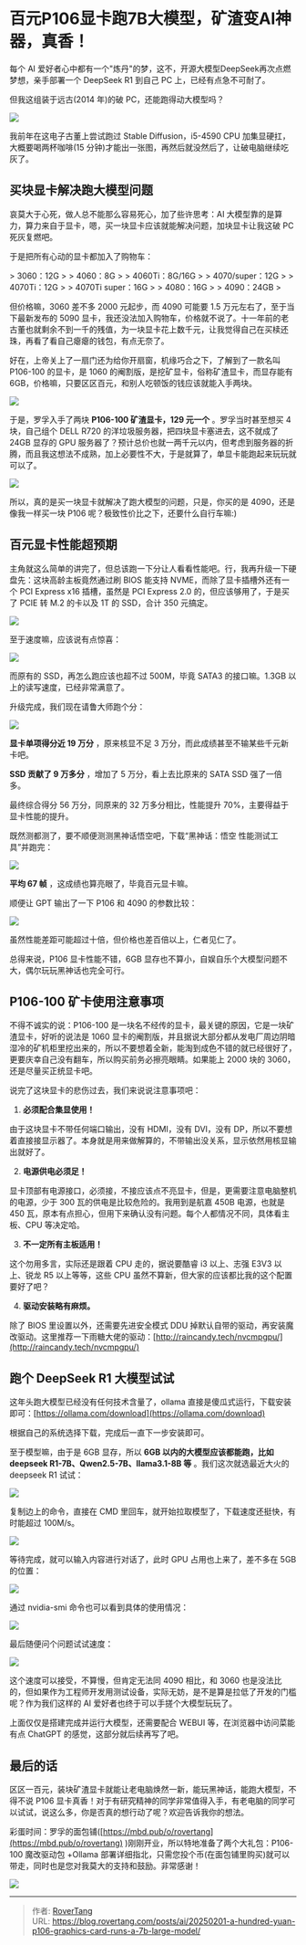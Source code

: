 # 百元P106显卡跑7B大模型，矿渣变AI神器，真香！

每个 AI 爱好者心中都有一个&#34;炼丹&#34;的梦，这不，开源大模型DeepSeek再次点燃梦想，亲手部署一个 DeepSeek R1 到自己 PC 上，已经有点急不可耐了。

但我这组装于远古(2014 年)的破 PC，还能跑得动大模型吗？

![](static/GAyTbmULFoddVTxDkKtcysL1nJg.jpg)

我前年在这电子古董上尝试跑过 Stable Diffusion，i5-4590 CPU 加集显硬扛，大概要喝两杯咖啡(15 分钟)才能出一张图，再然后就没然后了，让破电脑继续吃灰了。

## 买块显卡解决跑大模型问题

哀莫大于心死，做人总不能那么容易死心，加了些许思考：AI 大模型靠的是算力，算力来自于显卡，嗯，买一块显卡应该就能解决问题，加块显卡让我这破 PC 死灰复燃吧。

于是把所有心动的显卡都加入了购物车：

&gt; 3060：12G 
&gt; 
&gt; 4060：8G 
&gt; 
&gt; 4060Ti：8G/16G 
&gt; 
&gt; 4070/super：12G 
&gt; 
&gt; 4070Ti：12G 
&gt; 
&gt; 4070Ti super：16G 
&gt; 
&gt; 4080：16G 
&gt; 
&gt; 4090：24GB 
&gt; 

但价格嘛，3060 差不多 2000 元起步，而 4090 可能要 1.5 万元左右了，至于当下最新发布的 5090 显卡，我还没法加入购物车，价格就不说了。十一年前的老古董也就剩余不到一千的残值，为一块显卡花上数千元，让我觉得自己在买椟还珠，再看了看自己瘪瘪的钱包，有点无奈了。

好在，上帝关上了一扇门还为给你开扇窗，机缘巧合之下，了解到了一款名叫 P106-100 的显卡，是 1060 的阉割版，是挖矿显卡，俗称矿渣显卡，而显存能有 6GB，价格嘛，只要区区百元，和别人吃顿饭的钱应该就能入手两块。

![](static/WVu8bz4VaoflL9xrdCtcPKi1nud.jpg)

于是，罗孚入手了两块 **P106-100 矿渣显卡，129 元一个** 。罗孚当时甚至想买 4 块，自己组个 DELL R720 的洋垃圾服务器，把四块显卡塞进去，这不就成了 24GB 显存的 GPU 服务器了？预计总价也就一两千元以内，但考虑到服务器的折腾，而且我这想法不成熟，加上必要性不大，于是就算了，单显卡能跑起来玩玩就可以了。

![](static/HVzSbwtfbo3j8sxPOYNcy3t7nTf.png)

所以，真的是买一块显卡就解决了跑大模型的问题，只是，你买的是 4090，还是像我一样买一块 P106 呢？极致性价比之下，还要什么自行车嘛:)

## 百元显卡性能超预期

主角就这么简单的讲完了，但总该跑一下分让人看看性能吧。行，我再升级一下硬盘先：这块高龄主板竟然通过刷 BIOS 能支持 NVME，而除了显卡插槽外还有一个 PCI Express x16 插槽，虽然是 PCI Express 2.0 的，但应该够用了，于是买了 PCIE 转 M.2 的卡以及 1T 的 SSD，合计 350 元搞定。

![](static/ZWtIb0ZsWocdmDxGZ5ocRQKBnkg.jpg)

至于速度嘛，应该说有点惊喜：

![](static/W464bZ9ZLoNPIRx2G28cOrklneT.png)

而原有的 SSD，再怎么跑应该也超不过 500M，毕竟 SATA3 的接口嘛。1.3GB 以上的读写速度，已经非常满意了。

升级完成，我们现在请鲁大师跑个分：

![](static/XXsibzG35oCM4dxTfw1cEV5WnXg.png)

**显卡单项得分近 19 万分** ，原来核显不足 3 万分，而此成绩甚至不输某些千元新卡吧。

**SSD 贡献了 9 万多分** ，增加了 5 万分，看上去比原来的 SATA SSD 强了一倍多。

最终综合得分 56 万分，同原来的 32 万多分相比，性能提升 70%，主要得益于显卡性能的提升。

既然测都测了，要不顺便测测黑神话悟空吧，下载“黑神话：悟空 性能测试工具”并跑完：

![](static/RYrCbNSyBobcl3x7590ctPFYnaf.png)

**平均 67 帧** ，这成绩也算亮眼了，毕竟百元显卡嘛。

顺便让 GPT 输出了一下 P106 和 4090 的参数比较：

![](static/Zz9mbpneFoXUTMxC9jucQOBInqg.png)

虽然性能差距可能超过十倍，但价格也差百倍以上，仁者见仁了。

总得来说，P106 显卡性能不错，6GB 显存也不算小，自娱自乐个大模型问题不大，偶尔玩玩黑神话也完全可行。

## P106-100 矿卡使用注意事项

不得不诚实的说：P106-100 是一块名不经传的显卡，最关键的原因，它是一块矿渣显卡，好听的说法是 1060 显卡的阉割版，并且据说大部分都从发电厂周边阴暗湿冷的矿机柜里挖出来的，所以不要想着全新，能淘到成色不错的就已经很好了，更要庆幸自己没有翻车，所以购买前务必擦亮眼睛。如果能上 2000 块的 3060，还是尽量买正统显卡吧。

说完了这块显卡的悲伤过去，我们来说说注意事项吧：

1. **必须配合集显使用！**

由于这块显卡不带任何端口输出，没有 HDMI，没有 DVI，没有 DP，所以不要想着直接接显示器了。本身就是用来做解算的，不带输出没关系，显示依然用核显输出就好了。

2. **电源供电必须足！**

显卡顶部有电源接口，必须接，不接应该点不亮显卡，但是，更需要注意电脑整机的电源，少于 300 瓦的供电是比较危险的。我用到是航嘉 450B 电源，也就是 450 瓦，原本有点担心，但用下来确认没有问题。每个人都情况不同，具体看主板、CPU 等决定哈。

3. **不一定所有主板适用！**

这个勿用多言，实际还是跟着 CPU 走的，据说要酷睿 i3 以上、志强 E3V3 以上、锐龙 R5 以上等等，这些 CPU 虽然不算新，但大家的应该都比我的这个配置要好了吧？

4. **驱动安装略有麻烦。**

除了 BIOS 里设置以外，还需要先进安全模式 DDU 掉默认自带的驱动，再安装魔改驱动。这里推荐一下雨糖大佬的驱动：[http://raincandy.tech/nvcmpgpu/](http://raincandy.tech/nvcmpgpu/)

## 跑个 DeepSeek R1 大模型试试

这年头跑大模型已经没有任何技术含量了，ollama 直接是傻瓜式运行，下载安装即可：[https://ollama.com/download](https://ollama.com/download)

根据自己的系统选择下载，完成后一直下一步安装即可。

至于模型嘛，由于是 6GB 显存，所以 **6GB 以内的大模型应该都能跑，比如 deepseek R1-7B、Qwen2.5-7B、llama3.1-8B 等** 。我们这次就选最近大火的 deepseek R1 试试：

![](static/T8TxbU77AoK3GexjzHzceAw2ngg.png)

复制边上的命令，直接在 CMD 里回车，就开始拉取模型了，下载速度还挺快，有时能超过 100M/s。

![](static/P76wbHVNgoQtazxqMDjc5uQsnOe.png)

等待完成，就可以输入内容进行对话了，此时 GPU 占用也上来了，差不多在 5GB 的位置：

![](static/CArGb1inBoXSVKxYbWMcfWrXn0f.png)

通过 nvidia-smi 命令也可以看到具体的使用情况：

![](static/Sl87bIaGFohAfaxu6iicLk7Un8d.png)

最后随便问个问题试试速度：

![](static/QGqGbmdcGoTiSOx0CuOcoh1ynqb.gif)

这个速度可以接受，不算慢，但肯定无法同 4090 相比，和 3060 也是没法比的，但如果作为工程师开发用测试设备，实际无妨，是不是算是拉低了开发的门槛呢？作为我们这样的 AI 爱好者也终于可以手搓个大模型玩玩了。

上面仅仅是搭建完成并运行大模型，还需要配合 WEBUI 等，在浏览器中访问菜能有点 ChatGPT 的感觉，这部分就后续再写了吧。

## 最后的话

区区一百元，装块矿渣显卡就能让老电脑焕然一新，能玩黑神话，能跑大模型，不得不说 P106 显卡真香！对于有研究精神的同学非常值得入手，有老电脑的同学可以试试，说这么多，你是否真的想行动了呢？欢迎告诉我你的想法。

彩蛋时间：罗孚的面包铺([https://mbd.pub/o/rovertang](https://mbd.pub/o/rovertang) )刚刚开业，所以特地准备了两个大礼包：P106-100 魔改驱动包 &#43;Ollama 部署详细指北，只需您投个币(在面包铺里购买)就可以带走，同时也是您对我莫大的支持和鼓励。非常感谢！

![](static/P5otbCCqGo5T88x9wRvc0hk2n1T.png)



---

> 作者: [RoverTang](https://rovertang.com)  
> URL: https://blog.rovertang.com/posts/ai/20250201-a-hundred-yuan-p106-graphics-card-runs-a-7b-large-model/  

